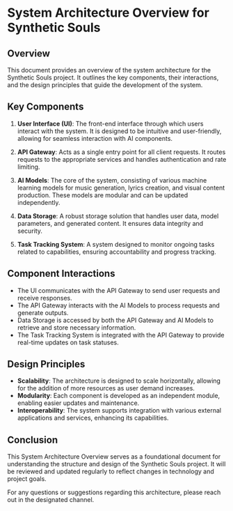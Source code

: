 # System Architecture Overview for Synthetic Souls

## Overview
This document provides an overview of the system architecture for the Synthetic Souls project. It outlines the key components, their interactions, and the design principles that guide the development of the system.

## Key Components
1. **User Interface (UI)**: The front-end interface through which users interact with the system. It is designed to be intuitive and user-friendly, allowing for seamless interaction with AI components.
   
2. **API Gateway**: Acts as a single entry point for all client requests. It routes requests to the appropriate services and handles authentication and rate limiting.

3. **AI Models**: The core of the system, consisting of various machine learning models for music generation, lyrics creation, and visual content production. These models are modular and can be updated independently.

4. **Data Storage**: A robust storage solution that handles user data, model parameters, and generated content. It ensures data integrity and security.

5. **Task Tracking System**: A system designed to monitor ongoing tasks related to capabilities, ensuring accountability and progress tracking.

## Component Interactions
- The UI communicates with the API Gateway to send user requests and receive responses.
- The API Gateway interacts with the AI Models to process requests and generate outputs.
- Data Storage is accessed by both the API Gateway and AI Models to retrieve and store necessary information.
- The Task Tracking System is integrated with the API Gateway to provide real-time updates on task statuses.

## Design Principles
- **Scalability**: The architecture is designed to scale horizontally, allowing for the addition of more resources as user demand increases.
- **Modularity**: Each component is developed as an independent module, enabling easier updates and maintenance.
- **Interoperability**: The system supports integration with various external applications and services, enhancing its capabilities.

## Conclusion
This System Architecture Overview serves as a foundational document for understanding the structure and design of the Synthetic Souls project. It will be reviewed and updated regularly to reflect changes in technology and project goals.

For any questions or suggestions regarding this architecture, please reach out in the designated channel.
